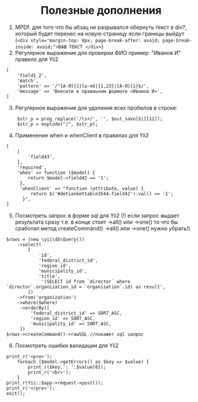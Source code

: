 <p align="center">
    <h1 align="center">Полезные дополнения</h1>
</p>

1. MPDf: для того что бы абзац не разрывался обернуть текст в div?, который будет перенес на новую страницу если границы выйдут (```<div style="margin-top: 8px; page-break-after: avoid; page-break-inside: avoid;">ВАШ ТЕКСТ </div>```) 
2. Регулярное выражение для проверки ФИО пример: "Иванов И" правило для Yii2 
```
[
    'field1_2',
    'match',
    'pattern' => '/^[А-Я]{1}[а-яё]{1,23}|[А-Я]{1}$/',
    'message' => 'Внесити в правиьном формате «Иванов И»',
]
```
3. Регулярное выражение для удаления всех пробелов в строке:
```
    $str_p = preg_replace('/\s+/', '', $out_save[$i][12]);
    $str_p = explode("/", $str_p);
```
4. Применение when и whenClient в правилах для Yii2 
```
[
    [
        'field43',
    ],
    'required',
    'when' => function ($model) {
        return $model->field42 == '1';
     },
     'whenClient' => "function (attribute, value) {
         return $('#detiankettable3544-field42').val() == '1';
      }",
]
```
5. Посмотреть запрос в форме sql для Yii2 (!! если запрос выдает результата сразу т.е. в конце стоит ->all() или ->one() то что бы сработал метод createCommand() ->all() или ->one()  нужно убрать!)
```
$rows = (new \yii\db\Query())
    ->select(
        [
            'id',
            'federal_district_id',
            'region_id',
            'municipality_id',
            'title',
             '(SELECT id from `director` where `director`.organization_id = `organization`.id) as result',
        ])
    ->from('organization')
    ->where($where)
     ->orderBy([
         'federal_district_id' => SORT_ASC,
         'region_id' => SORT_ASC,
         'municipality_id' => SORT_ASC,
     ])
$rows->createCommand()->rawSQL //покажет sql запрос
```
6. Посмотреть ошибки валидации для Yii2 
```
print_r('<pre>');
    foreach ($model->getErrors() as $key => $value) {
        print_r($key.': '.$value[0]);
        print_r('<br>');
    }
print_r(Yii::$app->request->post());
print_r('</pre>');
exit();
```
